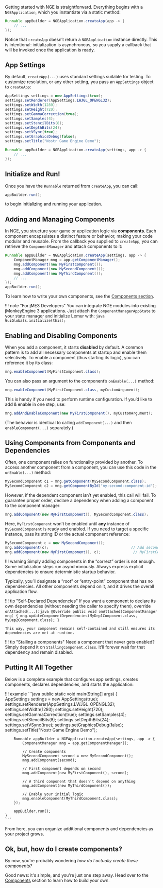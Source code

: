 Getting started with NGE is straightforward. Everything begins with a `NGEApplication`, which you instantiate via a static method:

```java
Runnable appBuilder = NGEApplication.createApp(app -> {
    // ...
});
```

Notice that `createApp` doesn’t return a `NGEApplication` instance directly. This is intentional: initialization is asynchronous, so you supply a callback that will be invoked once the application is ready.




## App Settings

By default, `createApp(...)` uses standard settings suitable for testing. To customize resolution, or any other setting, you pass an `AppSettings` object to `createApp`:

```java
AppSettings settings = new AppSettings(true);
settings.setRenderer(AppSettings.LWJGL_OPENGL32);
settings.setWidth(1280);
settings.setHeight(720);
settings.setGammaCorrection(true);
settings.setSamples(4);
settings.setStencilBits(8);
settings.setDepthBits(24);
settings.setVSync(true);
settings.setGraphicsDebug(false);
settings.setTitle("Nostr Game Engine Demo");

Runnable appBuilder = NGEApplication.createApp(settings, app -> {
    // ...
});
```


## Initialize and Run!
Once you have the `Runnable` returned from `createApp`, you can call:

```java
appBuilder.run();
```

to begin initializing and running your application.


## Adding and Managing Components

In NGE, you structure your game or application logic via **components**. Each component encapsulates a distinct feature or behavior, making your code modular and reusable. From the callback you supplied to `createApp`, you can retrieve the `ComponentManager` and attach components to it:

```java
Runnable appBuilder = NGEApplication.createApp(settings, app -> {
    ComponentManager mng = app.getComponentManager();
    mng.addComponent(new MyFirstComponent());
    mng.addComponent(new MySecondComponent());
    mng.addComponent(new MyThirdComponent());
    // ...
});
appBuilder.run();
```

To learn how to write your own components, see the [Components section](./components/index.md).

!!! note "For jME3 Developers"
    You can integrate NGE modules into existing jMonkeyEngine 3 applications. Just attach the `ComponentManagerAppState` to your state manager and initialize Lemur with:
    ```java
    GuiGlobals.initialize(this);
    ```

## Enabling and Disabling Components

When you add a component, it starts **disabled** by default. A common pattern is to add all necessary components at startup and enable them selectively. To enable a component (thus starting its logic), you can reference it by its class:

```java
mng.enableComponent(MyFirstComponent.class);
```

You can also pass an argument to the component’s `onEnable(...)` method:

```java
mng.enableComponent(MyFirstComponent.class, myCustomArgument);
```

This is handy if you need to perform runtime configuration. If you’d like to add & enable in one step, use:

```java
mng.addAndEnableComponent(new MyFirstComponent(), myCustomArgument);
```

(The behavior is identical to calling `addComponent(...)` and then `enableComponent(...)` separately.)


## Using Components from Components and Dependencies

Often, one component relies on functionality provided by another. To access another component from a component, you can use this code in the `onEnable(...)` method:

```java
MySecondComponent c1 = mng.getComponent(MySecondComponent.class);        // get by class
MySecondComponent c2 = mng.getComponentById("my-second-component-id");  // get by ID
```

However, if the dependent component isn’t yet enabled, this call will fail. To guarantee proper order, declare a dependency when adding a component to the component manager:

```java
mng.addComponent(new MyFirstComponent(), MySecondComponent.class);
```

Here, `MyFirstComponent` won’t be enabled until **any** instance of `MySecondComponent` is ready and enabled. If you need to target a specific instance, pass its string ID or the actual component reference:

```java
MySecondComponent c = new MySecondComponent();
mng.addComponent(c);                                      // Add second component first
mng.addComponent(new MyFirstComponent(), c);               // MyFirstComponent depends on c
```

!!! warning
    Simply adding components in the “correct” order is not enough. Some initialization steps run asynchronously. Always express explicit dependencies to ensure deterministic startup behavior.

Typically, you’ll designate a “root” or “entry-point” component that has no dependencies. All other components depend on it, and it drives the overall application flow.

!!! tip "Self-Declared Dependencies"
    If you want a component to declare its own dependencies (without needing the caller to specify them), override `onAttached(...)`:
    ```java
    @Override
    public void onAttached(ComponentManager mng) {
        mng.updateComponentDependencies(MyDep1Component.class, MyDep2Component.class);
    }
    ```

    This way, your component remains self-contained and still ensures its dependencies are met at runtime.

!!! tip "Stalling a components"
    Need a component that never gets enabled? Simply depend it on `StallingComponent.class`. It’ll forever wait for that dependency and remain disabled.


## Putting It All Together

Below is a complete example that configures app settings, creates components, declares dependencies, and starts the application:


!!! example
    ```java
    public static void main(String[] args) {     
        AppSettings settings = new AppSettings(true);
        settings.setRenderer(AppSettings.LWJGL_OPENGL32);
        settings.setWidth(1280);
        settings.setHeight(720);
        settings.setGammaCorrection(true);
        settings.setSamples(4);
        settings.setStencilBits(8);
        settings.setDepthBits(24);
        settings.setVSync(true);
        settings.setGraphicsDebug(false);
        settings.setTitle("Nostr Game Engine Demo");

        Runnable appBuilder = NGEApplication.createApp(settings, app -> {
            ComponentManager mng = app.getComponentManager();

            // Create components
            MySecondComponent second = new MySecondComponent();
            mng.addComponent(second);

            // First component depends on second
            mng.addComponent(new MyFirstComponent(), second);

            // A third component that doesn’t depend on anything
            mng.addComponent(new MyThirdComponent());

            // Enable your initial logic
            mng.enableComponent(MyThirdComponent.class);
        });

        appBuilder.run();
    }
    ```

From here, you can organize additional components and dependencies as your project grows. 



## Ok, but, how do I create components?

By now, you're probably wondering *how do I actually create these components?*

Good news: it's simple, and you're just one step away.
Head over to the [Components](./components/index.md) section to learn how to build your own.
